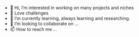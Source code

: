 - 👋 Hi, I’m interested in working on many projects and niches
- 👀 Love challenges
- 🌱 I’m currently learning, always learning and researching.
- 💞️ I’m looking to collaborate on ...
- 📫 How to reach me ...

<!---
CardanoGoldCoin/CardanoGoldCoin is a ✨ special ✨ repository because its `README.md` (this file) appears on your GitHub profile.
You can click the Preview link to take a look at your changes.
--->
